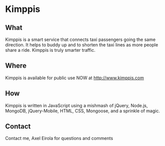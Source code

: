 Kimppis
===========

What
------
Kimppis is a smart service that connects taxi passengers going the same direction. It helps to buddy up and to shorten the taxi lines as more people share a ride. Kimppis is truly smarter traffic.


Where
------
Kimppis is available for public use NOW at http://www.kimppis.com


How
------
Kimppis is written in JavaScript using a mishmash of jQuery, Node.js, MongoDB, jQuery-Mobile, HTML, CSS, Mongoose, and a sprinkle of magic.


Contact
--------
Contact me, Axel Eirola for questions and comments
